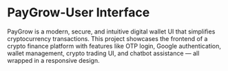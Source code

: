 # PayGrow-User Interface
 PayGrow is a modern, secure, and intuitive digital wallet UI that simplifies cryptocurrency transactions. This project showcases the frontend of a crypto finance platform with features like OTP login, Google authentication, wallet management, crypto trading UI, and chatbot assistance — all wrapped in a responsive design.
